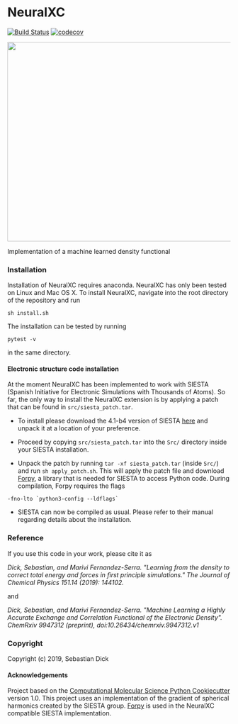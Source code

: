 NeuralXC
==============================
[//]: # (Badges)
[![Build Status](https://travis-ci.org/semodi/neuralxc.svg?branch=master)](https://travis-ci.org/semodi/neuralxc)
[![codecov](https://codecov.io/gh/semodi/neuralxc/branch/master/graph/badge.svg)](https://codecov.io/gh/semodi/neuralxc/branch/master)


<img src="https://github.com/semodi/neuralxc/blob/master/NeuralXC.png" width="700" height="450" />

Implementation of a machine learned density functional


### Installation

Installation of NeuralXC requires anaconda. 
NeuralXC has only been tested on Linux and Mac OS X.
To install NeuralXC, navigate into the root directory of the repository and run 
```
sh install.sh 
```
The installation can be tested by running
```
pytest -v
``` 
in the same directory. 

#### Electronic structure code installation

At the moment NeuralXC has been implemented to work with SIESTA (Spanish Initiative for Electronic Simulations with Thousands of Atoms).
So far, the only way to install the NeuralXC extension is by applying a patch that can be found in `src/siesta_patch.tar`. 

- To install please download the 4.1-b4 version of SIESTA [here](https://launchpad.net/siesta) and unpack it at a location of your preference.

- Proceed by copying `src/siesta_patch.tar` into the `Src/` directory inside your SIESTA installation.

- Unpack the patch by running `tar -xf siesta_patch.tar` (inside `Src/`) and run `sh apply_patch.sh`. This will apply the patch file and download [Forpy](https://github.com/ylikx/forpy), a library that is needed for SIESTA to access Python code. During compilation, Forpy requires the flags 
```
-fno-lto `python3-config --ldflags`
```

- SIESTA can now be compiled as usual. Please refer to their manual regarding details about the installation.

### Reference

If you use this code in your work, please cite it as 

*Dick, Sebastian, and Marivi Fernandez-Serra. "Learning from the density to correct total energy and forces in first principle simulations." The Journal of Chemical Physics 151.14 (2019): 144102.*

and


*Dick, Sebastian, and Marivi Fernandez-Serra. "Machine Learning a Highly Accurate Exchange and Correlation Functional of the Electronic Density". ChemRxiv 9947312 (preprint), doi:10.26434/chemrxiv.9947312.v1*

### Copyright

Copyright (c) 2019, Sebastian Dick


#### Acknowledgements
 
Project based on the 
[Computational Molecular Science Python Cookiecutter](https://github.com/molssi/cookiecutter-cms) version 1.0. 
This project uses an implementation of the gradient of spherical harmonics created by the SIESTA group. [Forpy](https://github.com/ylikx/forpy) is used in the NeuralXC compatible SIESTA implementation.

